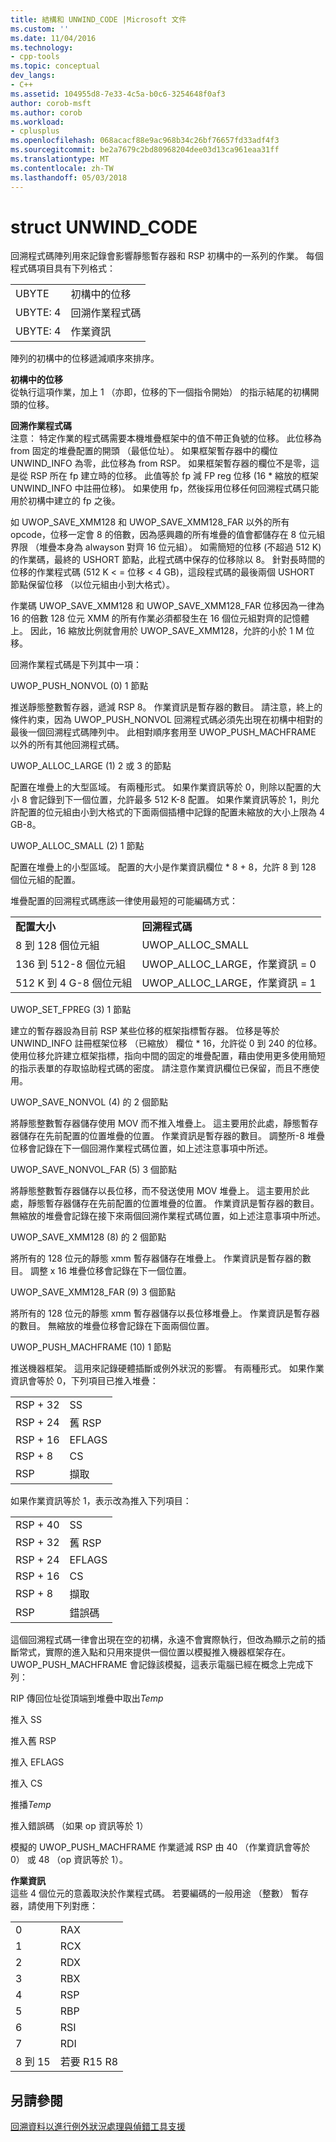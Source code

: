 ```yaml
---
title: 結構和 UNWIND_CODE |Microsoft 文件
ms.custom: ''
ms.date: 11/04/2016
ms.technology:
- cpp-tools
ms.topic: conceptual
dev_langs:
- C++
ms.assetid: 104955d8-7e33-4c5a-b0c6-3254648f0af3
author: corob-msft
ms.author: corob
ms.workload:
- cplusplus
ms.openlocfilehash: 068acacf88e9ac968b34c26bf76657fd33adf4f3
ms.sourcegitcommit: be2a7679c2bd80968204dee03d13ca961eaa31ff
ms.translationtype: MT
ms.contentlocale: zh-TW
ms.lasthandoff: 05/03/2018
---
```

# <a name="struct-unwindcode"></a>struct UNWIND_CODE
回溯程式碼陣列用來記錄會影響靜態暫存器和 RSP 初構中的一系列的作業。 每個程式碼項目具有下列格式：  
  
|||  
|-|-|  
|UBYTE|初構中的位移|  
|UBYTE: 4|回溯作業程式碼|  
|UBYTE: 4|作業資訊|  
  
 陣列的初構中的位移遞減順序來排序。  
  
 **初構中的位移**  
 從執行這項作業，加上 1 （亦即，位移的下一個指令開始） 的指示結尾的初構開頭的位移。  
  
 **回溯作業程式碼**  
 注意： 特定作業的程式碼需要本機堆疊框架中的值不帶正負號的位移。 此位移為 from 固定的堆疊配置的開頭 （最低位址）。 如果框架暫存器中的欄位 UNWIND_INFO 為零，此位移為 from RSP。 如果框架暫存器的欄位不是零，這是從 RSP 所在 fp 建立時的位移。 此值等於 fp 減 FP reg 位移 (16 * 縮放的框架 UNWIND_INFO 中註冊位移)。 如果使用 fp，然後採用位移任何回溯程式碼只能用於初構中建立的 fp 之後。  
  
 如 UWOP_SAVE_XMM128 和 UWOP_SAVE_XMM128_FAR 以外的所有 opcode，位移一定會 8 的倍數，因為感興趣的所有堆疊的值會都儲存在 8 位元組界限 （堆疊本身為 alwayson 對齊 16 位元組）。 如需簡短的位移 (不超過 512 K) 的作業碼，最終的 USHORT 節點，此程式碼中保存的位移除以 8。 針對長時間的位移的作業程式碼 (512 K < = 位移 < 4 GB)，這段程式碼的最後兩個 USHORT 節點保留位移 （以位元組由小到大格式）。  
  
 作業碼 UWOP_SAVE_XMM128 和 UWOP_SAVE_XMM128_FAR 位移因為一律為 16 的倍數 128 位元 XMM 的所有作業必須都發生在 16 個位元組對齊的記憶體上。 因此，16 縮放比例就會用於 UWOP_SAVE_XMM128，允許的小於 1 M 位移。  
  
 回溯作業程式碼是下列其中一項：  
  
 UWOP_PUSH_NONVOL (0) 1 節點  
  
 推送靜態整數暫存器，遞減 RSP 8。 作業資訊是暫存器的數目。 請注意，終上的條件約束，因為 UWOP_PUSH_NONVOL 回溯程式碼必須先出現在初構中相對的最後一個回溯程式碼陣列中。 此相對順序套用至 UWOP_PUSH_MACHFRAME 以外的所有其他回溯程式碼。  
  
 UWOP_ALLOC_LARGE (1) 2 或 3 的節點  
  
 配置在堆疊上的大型區域。 有兩種形式。 如果作業資訊等於 0，則除以配置的大小 8 會記錄到下一個位置，允許最多 512 K-8 配置。 如果作業資訊等於 1，則允許配置的位元組由小到大格式的下面兩個插槽中記錄的配置未縮放的大小上限為 4 GB-8。  
  
 UWOP_ALLOC_SMALL (2) 1 節點  
  
 配置在堆疊上的小型區域。 配置的大小是作業資訊欄位 * 8 + 8，允許 8 到 128 個位元組的配置。  
  
 堆疊配置的回溯程式碼應該一律使用最短的可能編碼方式：  
  
|||  
|-|-|  
|**配置大小**|**回溯程式碼**|  
|8 到 128 個位元組|UWOP_ALLOC_SMALL|  
|136 到 512-8 個位元組|UWOP_ALLOC_LARGE，作業資訊 = 0|  
|512 K 到 4 G-8 個位元組|UWOP_ALLOC_LARGE，作業資訊 = 1|  
  
 UWOP_SET_FPREG (3) 1 節點  
  
 建立的暫存器設為目前 RSP 某些位移的框架指標暫存器。 位移是等於 UNWIND_INFO 註冊框架位移 （已縮放） 欄位 * 16，允許從 0 到 240 的位移。 使用位移允許建立框架指標，指向中間的固定的堆疊配置，藉由使用更多使用簡短的指示表單的存取協助程式碼的密度。 請注意作業資訊欄位已保留，而且不應使用。  
  
 UWOP_SAVE_NONVOL (4) 的 2 個節點  
  
 將靜態整數暫存器儲存使用 MOV 而不推入堆疊上。 這主要用於此處，靜態暫存器儲存在先前配置的位置堆疊的位置。 作業資訊是暫存器的數目。 調整所-8 堆疊位移會記錄在下一個回溯作業程式碼位置，如上述注意事項中所述。  
  
 UWOP_SAVE_NONVOL_FAR (5) 3 個節點  
  
 將靜態整數暫存器儲存以長位移，而不發送使用 MOV 堆疊上。 這主要用於此處，靜態暫存器儲存在先前配置的位置堆疊的位置。 作業資訊是暫存器的數目。 無縮放的堆疊會記錄在接下來兩個回溯作業程式碼位置，如上述注意事項中所述。  
  
 UWOP_SAVE_XMM128 (8) 的 2 個節點  
  
 將所有的 128 位元的靜態 xmm 暫存器儲存在堆疊上。 作業資訊是暫存器的數目。 調整 x 16 堆疊位移會記錄在下一個位置。  
  
 UWOP_SAVE_XMM128_FAR (9) 3 個節點  
  
 將所有的 128 位元的靜態 xmm 暫存器儲存以長位移堆疊上。 作業資訊是暫存器的數目。 無縮放的堆疊位移會記錄在下面兩個位置。  
  
 UWOP_PUSH_MACHFRAME (10) 1 節點  
  
 推送機器框架。  這用來記錄硬體插斷或例外狀況的影響。 有兩種形式。 如果作業資訊會等於 0，下列項目已推入堆疊：  
  
|||  
|-|-|  
|RSP + 32|SS|  
|RSP + 24|舊 RSP|  
|RSP + 16|EFLAGS|  
|RSP + 8|CS|  
|RSP|擷取|  
  
 如果作業資訊等於 1，表示改為推入下列項目：  
  
|||  
|-|-|  
|RSP + 40|SS|  
|RSP + 32|舊 RSP|  
|RSP + 24|EFLAGS|  
|RSP + 16|CS|  
|RSP + 8|擷取|  
|RSP|錯誤碼|  
  
 這個回溯程式碼一律會出現在空的初構，永遠不會實際執行，但改為顯示之前的插斷常式，實際的進入點和只用來提供一個位置以模擬推入機器框架存在。 UWOP_PUSH_MACHFRAME 會記錄該模擬，這表示電腦已經在概念上完成下列：  
  
 RIP 傳回位址從頂端到堆疊中取出*Temp*  
  
 推入 SS  
  
 推入舊 RSP  
  
 推入 EFLAGS  
  
 推入 CS  
  
 推播*Temp*  
  
 推入錯誤碼 （如果 op 資訊等於 1）  
  
 模擬的 UWOP_PUSH_MACHFRAME 作業遞減 RSP 由 40 （作業資訊會等於 0） 或 48 （op 資訊等於 1）。  
  
 **作業資訊**  
 這些 4 個位元的意義取決於作業程式碼。 若要編碼的一般用途 （整數） 暫存器，請使用下列對應：  
  
|||  
|-|-|  
|0|RAX|  
|1|RCX|  
|2|RDX|  
|3|RBX|  
|4|RSP|  
|5|RBP|  
|6|RSI|  
|7|RDI|  
|8 到 15|若要 R15 R8|  
  
## <a name="see-also"></a>另請參閱  
 [回溯資料以進行例外狀況處理與偵錯工具支援](../build/unwind-data-for-exception-handling-debugger-support.md)